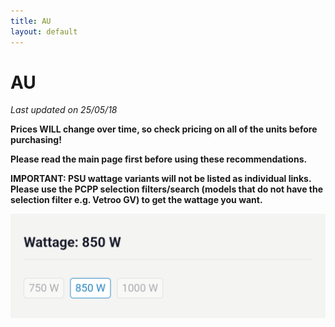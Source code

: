 ```yaml
---
title: AU
layout: default
---
```


# AU

*Last updated on 25/05/18*

**Prices WILL change over time, so check pricing on all of the units before purchasing!**

**Please read the main page first before using these recommendations.**

**IMPORTANT: PSU wattage variants will not be listed as individual links. Please use the PCPP selection filters/search (models that do not have the selection filter e.g. Vetroo GV) to get the wattage you want.**

![wattageselection](Screenshot_20250506-224510.png)
